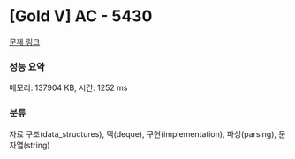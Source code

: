 # [Gold V] AC - 5430 

[문제 링크](https://www.acmicpc.net/problem/5430) 

### 성능 요약

메모리: 137904 KB, 시간: 1252 ms

### 분류

자료 구조(data_structures), 덱(deque), 구현(implementation), 파싱(parsing), 문자열(string)

